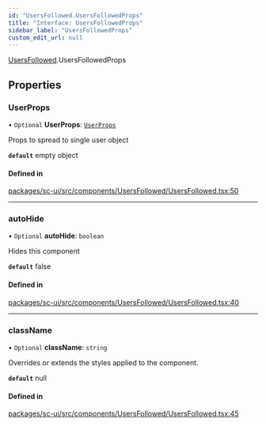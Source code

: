 ```yaml
---
id: "UsersFollowed.UsersFollowedProps"
title: "Interface: UsersFollowedProps"
sidebar_label: "UsersFollowedProps"
custom_edit_url: null
---
```


[UsersFollowed](../modules/UsersFollowed.md).UsersFollowedProps

## Properties

### UserProps

• `Optional` **UserProps**: [`UserProps`](User.UserProps.md)

Props to spread to single user object

**`default`** empty object

#### Defined in

[packages/sc-ui/src/components/UsersFollowed/UsersFollowed.tsx:50](https://github.com/selfcommunity/community-ui/blob/67100aa/packages/sc-ui/src/components/UsersFollowed/UsersFollowed.tsx#L50)

___

### autoHide

• `Optional` **autoHide**: `boolean`

Hides this component

**`default`** false

#### Defined in

[packages/sc-ui/src/components/UsersFollowed/UsersFollowed.tsx:40](https://github.com/selfcommunity/community-ui/blob/67100aa/packages/sc-ui/src/components/UsersFollowed/UsersFollowed.tsx#L40)

___

### className

• `Optional` **className**: `string`

Overrides or extends the styles applied to the component.

**`default`** null

#### Defined in

[packages/sc-ui/src/components/UsersFollowed/UsersFollowed.tsx:45](https://github.com/selfcommunity/community-ui/blob/67100aa/packages/sc-ui/src/components/UsersFollowed/UsersFollowed.tsx#L45)
